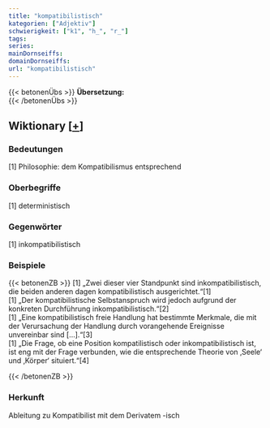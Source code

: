 ```yaml
---
title: "kompatibilistisch"
kategorien: ["Adjektiv"]
schwierigkeit: ["k1", "h_", "r_"]
tags:
series:
mainDornseiffs:
domainDornseiffs:
url: "kompatibilistisch"
---
```


{{< betonenÜbs >}}
**Übersetzung:**  
{{< /betonenÜbs >}}

## Wiktionary [[+](https://de.wiktionary.org/wiki/kompatibilistisch)]

### Bedeutungen
[1] Philosophie: dem Kompatibilismus entsprechend  

### Oberbegriffe
[1] deterministisch  

### Gegenwörter
[1] inkompatibilistisch  

### Beispiele
{{< betonenZB >}}
[1] „Zwei dieser vier Standpunkt sind inkompatibilistisch, die beiden anderen dagen kompatibilistisch ausgerichtet.“[1]  
[1] „Der kompatibilistische Selbstanspruch wird jedoch aufgrund der konkreten Durchführung inkompatibilistisch.“[2]  
[1] „Eine kompatibilistisch freie Handlung hat bestimmte Merkmale, die mit der Verursachung der Handlung durch vorangehende Ereignisse unvereinbar sind [...].“[3]  
[1] „Die Frage, ob eine Position kompatilistisch oder inkompatibilistisch ist, ist eng mit der Frage verbunden, wie die entsprechende Theorie von ‚Seele‘ und ‚Körper‘ situiert.“[4]  

{{< /betonenZB >}}
### Herkunft
Ableitung zu Kompatibilist mit dem Derivatem -isch  


